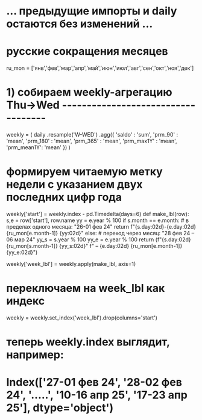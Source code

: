 # … предыдущие импорты и daily остаются без изменений …

# русские сокращения месяцев
ru_mon = ['янв','фев','мар','апр','май','июн','июл','авг','сен','окт','ноя','дек']

# 1) собираем weekly-агрегацию Thu→Wed -----------------------------------
weekly = (
    daily
      .resample('W-WED')
      .agg({
         'saldo'     : 'sum',
         'prm_90'    : 'mean',
         'prm_180'   : 'mean',
         'prm_365'   : 'mean',
         'prm_max1Y' : 'mean',
         'prm_mean1Y': 'mean'
      })
)

# формируем читаемую метку недели с указанием двух последних цифр года
weekly['start'] = weekly.index - pd.Timedelta(days=6)
def make_lbl(row):
    s,e = row['start'], row.name
    yy = e.year % 100
    if s.month == e.month:
        # в пределах одного месяца: "26-01 фев 24"
        return f"{s.day:02d}-{e.day:02d} {ru_mon[e.month-1]} {yy:02d}"
    else:
        # переход через месяц: "28 фев 24 – 06 мар 24"
        yy_s = s.year % 100
        yy_e = e.year % 100
        return (f"{s.day:02d} {ru_mon[s.month-1]} {yy_s:02d}"
                f" – {e.day:02d} {ru_mon[e.month-1]} {yy_e:02d}")

weekly['week_lbl'] = weekly.apply(make_lbl, axis=1)

# переключаем на week_lbl как индекс
weekly = weekly.set_index('week_lbl').drop(columns='start')

# теперь weekly.index выглядит, например:
# Index(['27-01 фев 24', '28-02 фев 24', '.....', '10-16 апр 25', '17-23 апр 25'], dtype='object')
